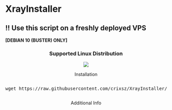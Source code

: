 # XrayInstaller
## !! Use this script on a freshly deployed VPS 
**[DEBIAN 10 (BUSTER) ONLY]**
<h3 align="center">Supported Linux Distribution</h3>
<p align="center">
  <a><img src="https://img.shields.io/badge/Support-Debian-red.svg"></a>
  
</p>
<p align="center"><bold>Installation</bold></p>
<pre><p>wget https://raw.githubusercontent.com/crixsz/XrayInstaller/main/setup && chmod +x setup && ./setup<p></pre>
<p align="center"><bold>Additional Info</bold></p>
